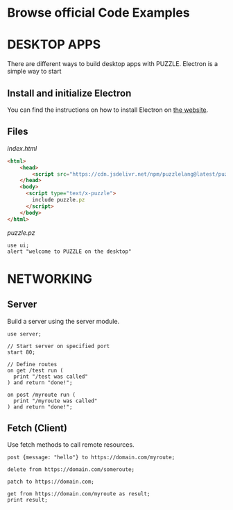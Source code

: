 <h1>Browse official Code Examples</h1>


# DESKTOP APPS

There are different ways to build desktop apps with PUZZLE. Electron is a simple way to start

## Install and initialize Electron

You can find the instructions on how to install Electron on [the website](https://www.electronjs.org/).

## Files

*index.html*

```html
<html>
    <head>
        <script src="https://cdn.jsdelivr.net/npm/puzzlelang@latest/puzzle.browser.js"></script>
    </head>
    <body>
      <script type="text/x-puzzle">
        include puzzle.pz
      </script>
    </body>
</html>
```

*puzzle.pz*

```puzzle
use ui;
alert "welcome to PUZZLE on the desktop"
```

# NETWORKING

## Server

Build a server using the server module.

```puzzle
use server;

// Start server on specified port
start 80;

// Define routes
on get /test run (
  print "/test was called"
) and return "done!";

on post /myroute run (
  print "/myroute was called"
) and return "done!";
```

## Fetch (Client)

Use fetch methods to call remote resources.

```puzzle
post {message: "hello"} to https://domain.com/myroute;

delete from https://domain.com/someroute;

patch to https://domain.com;

get from https://domain.com/myroute as result; 
print result;
```


